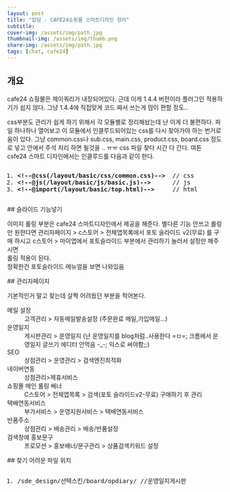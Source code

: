 ```yaml
---
layout: post
title: "잡담 - CAFE24쇼핑몰 스마트디자인 정리"
subtitle: 
cover-img: /assets/img/path.jpg
thumbnail-img: /assets/img/thumb.png
share-img: /assets/img/path.jpg
tags: [chat, cafe24]
---
```

## 개요
<p>cafe24 쇼핑몰은 제이쿼리가 내장되어있다. 근데 이게 1.4.4 버전이라 플러그인 적용하기가 쉽지 않다. 그냥 1.4.4에 직접맞게 코드 짜서 쓰는게 맘이 편할 정도..</p>
<p>css부분도 관리가 쉽게 하기 위해서 각 모듈별로 정리해놨는데 난 이게 더 불편하다. 파일 하나하나 열어보고 이 모듈에서 인클루드되어있는 css를 다시 찾아가야 하는 번거로움이 있다. 그냥 common.css나 sub.css, main.css, product.css, board.css 정도로 넣고 안에서 주석 처리 하면 될것을 .. ㅠㅠ css 파일 찾다 시간 다 간다. 여튼 csfe24 스마트 디자인에서는 인클루드를 다음과 같이 한다.</p>
<!--more-->
<pre class="html cH_kip"><ol><li class="odd"><span><b class="comment">&lt;!--@css(/layout/basic/css/common.css)--&gt;</b>  // css</span></li><li class="even"><span><b class="comment">&lt;!--@js(/layout/basic/js/basic.js)--&gt;</b>      // js</span></li><li class="odd"><span><b class="comment">&lt;!--@import(/layout/basic/top.html)--&gt;</b>     // html</span></li></ol></pre>
## 슬라이드 기능넣기
<p>이미지 롤링 부분은 cafe24 스마트디자인에서 제공을 해준다. 별다른 기능 안쓰고 롤링만 원한다면 관리자페이지 &gt; c스토어 &gt; 전체앱목록에서 포토 슬라이드 v2(무료) 를 구매 하시고 c스토어 &gt; 마이앱에서 포토슬라이드 부분에서 관리하기 눌러서 설정만 해주시면<br>
롤링 적용이 된다.<br>
정확한건 포토슬라이드 메뉴얼을 보면 나와있음</p>
## 관리자페이지
<p>기본적인거 말고 찾는데 살짝 어려웠던 부분을 적어본다.</p>
<dl>
<dt>메일 설정</dt>
<dd>고객관리 &gt; 자동메일발송설정 (주문완료 메일,가입메일…)</dd>
<dt>운영일지</dt>
<dd>게시판관리 &gt; 운영일지 (난 운영일지를 blog처럼..사용한다 =ㅁ=; 크롬에서 운영일지 글쓰기 에디터 안먹음 -_-; 익스로 써야함;;)</dd>
<dt>SEO</dt>
<dd>상점관리 &gt; 운영관리 &gt; 검색엔진최적화</dd>
<dt>네이버연동</dt>
<dd>상점관리&gt;제휴서비스</dd>
<dt>쇼핑몰 메인 롤링 배너</dt>
<dd>C스토어 &gt; 전체앱목록 &gt; 검색(포토 슬라이드v2-무료) 구매하기 후 관리</dd>
<dt>택배연동서비스</dt>
<dd>부가서비스 &gt; 운영지원서비스 &gt; 택배연동서비스</dd>
<dt>반품주소</dt>
<dd>상점관리 &gt; 배송관리 &gt; 배송/반품설정</dd>
<dt>검색창에 홍보문구</dt>
<dd>프로모션 &gt; 홍보배너/문구관리 &gt; 상품검색키워드 설정</dd>
</dl>
## 찾기 어려운 파일 위치
<pre class="html cH_kip"><ol><li class="odd"><span>/sde_design/선택스킨/board/opdiary/ //운영일지게시판</span></li></ol></pre>